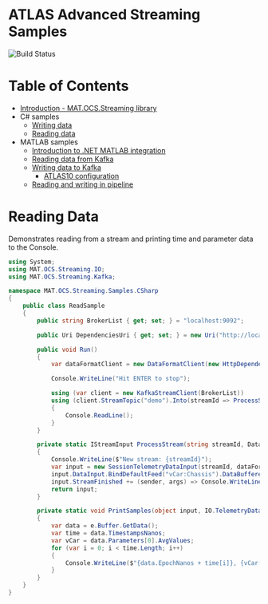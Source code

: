 # ATLAS Advanced Streaming Samples

![Build Status](https://mat-ocs.visualstudio.com/Telemetry%20Analytics%20Platform/_apis/build/status/MAT.OCS.Streaming/Streaming%20Samples?branchName=develop)

Table of Contents
=================
<!--ts-->
* [Introduction - MAT.OCS.Streaming library](/README.md)
* C# samples
    * [Writing data](/docs/CSharp/WritingData.md)
    * [Reading data](/docs/CSharp/ReadingData.md)
* MATLAB samples
    * [Introduction to .NET MATLAB integration](/docs/Matlab/IntroToNetMatlabIntegration.md)
    * [Reading data from Kafka](/docs/Matlab/ReadingDataFromKafka.md)
    * [Writing data to Kafka](/docs/Matlab/WritingDataToKafka.md)
        * [ATLAS10 configuration](/docs/Matlab/Atlas10Configuration.md)
    * [Reading and writing in pipeline](/docs/Matlab/ReadingAndWritingInPipeline.md)
<!--te-->

# Reading Data

Demonstrates reading from a stream and printing time and parameter data to the Console.

```c#
using System;
using MAT.OCS.Streaming.IO;
using MAT.OCS.Streaming.Kafka;

namespace MAT.OCS.Streaming.Samples.CSharp
{
    public class ReadSample
    {
        public string BrokerList { get; set; } = "localhost:9092";

        public Uri DependenciesUri { get; set; } = new Uri("http://localhost:8180/api/dependencies/");

        public void Run()
        {
            var dataFormatClient = new DataFormatClient(new HttpDependencyClient(DependenciesUri, "dev"));

            Console.WriteLine("Hit ENTER to stop");

            using (var client = new KafkaStreamClient(BrokerList))
            using (client.StreamTopic("demo").Into(streamId => ProcessStream(streamId, dataFormatClient)))
            {
                Console.ReadLine();
            }
        }

        private static IStreamInput ProcessStream(string streamId, DataFormatClient dataFormatClient)
        {
            Console.WriteLine($"New stream: {streamId}");
            var input = new SessionTelemetryDataInput(streamId, dataFormatClient);
            input.DataInput.BindDefaultFeed("vCar:Chassis").DataBuffered += PrintSamples;
            input.StreamFinished += (sender, args) => Console.WriteLine("--------");
            return input;
        }

        private static void PrintSamples(object input, IO.TelemetryData.TelemetryDataFeedEventArgs e)
        {
            var data = e.Buffer.GetData();
            var time = data.TimestampsNanos;
            var vCar = data.Parameters[0].AvgValues;
            for (var i = 0; i < time.Length; i++)
            {
                Console.WriteLine($"{data.EpochNanos + time[i]}, {vCar[i]}");
            }
        }
    }
}
```

